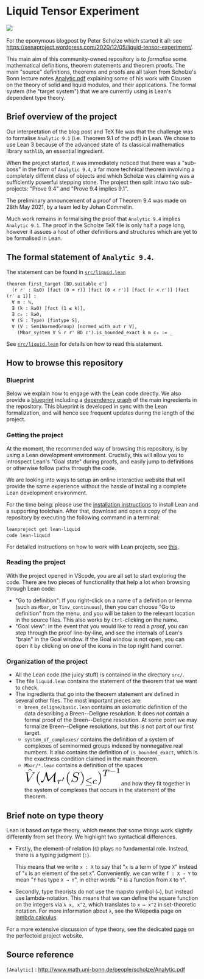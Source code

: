 # Liquid Tensor Experiment

![](https://github.com/leanprover-community/lean-liquid/workflows/continuous%20integration/badge.svg?branch=master)

For the eponymous blogpost by Peter Scholze which started it all: see https://xenaproject.wordpress.com/2020/12/05/liquid-tensor-experiment/.

This main aim of this community-owned repository is to *formalise* some mathematical definitions, theorem statements and theorem proofs. The main "source" definitions, theorems and proofs are all taken from Scholze's Bonn lecture notes [Analytic.pdf](https://www.math.uni-bonn.de/people/scholze/Analytic.pdf) explaining some of his work with Clausen on the theory of solid and liquid modules, and their applications. The formal system (the "target system") that we are currently using is Lean's dependent type theory.

## Brief overview of the project

Our interpretation of the blog post and TeX file was that the challenge was to formalise `Analytic 9.1` (i.e. Theorem 9.1 of the pdf) in Lean. We chose to use Lean 3 because of the advanced state of its classical mathematics library `mathlib`, an essential ingredient.

When the project started, it was immediately noticed that there was a "sub-boss" in the form of `Analytic 9.4`, a far more technical theorem involving a completely differnt class of objects and which Scholze was claiming was a sufficiently powerful stepping stone. The project then split intwo two sub-projects:
"Prove 9.4" and "Prove 9.4 implies 9.1".

The preliminary announcement of a proof of Theorem 9.4 was made on 28th May 2021, by a team led by Johan Commelin.

Much work remains in formalising the proof that `Analytic 9.4` implies `Analytic 9.1`. The proof in the Scholze TeX file is only half a page long, however it assues a host of other definitions and structures which are yet to be formalised in Lean.

## The formal statement of `Analytic 9.4`.

The statement can be found in [`src/liquid.lean`](https://github.com/leanprover-community/lean-liquid/blob/master/src/liquid.lean#L29)

```lean
theorem first_target [BD.suitable c']
  (r r' : ℝ≥0) [fact (0 < r)] [fact (0 < r')] [fact (r < r')] [fact (r' ≤ 1)] :
  ∀ m : ℕ,
  ∃ (k : ℝ≥0) [fact (1 ≤ k)],
  ∃ c₀ : ℝ≥0,
  ∀ (S : Type) [fintype S],
  ∀ (V : SemiNormedGroup) [normed_with_aut r V],​
    (Mbar_system V S r r' BD c').is_bounded_exact k m c₀ := _
```

See [`src/liquid.lean`](https://github.com/leanprover-community/lean-liquid/blob/master/src/liquid.lean#40)
for details on how to read this statement.

## How to browse this repository

### Blueprint

Below we explain how to engage with the Lean code directly.
We also provide a [blueprint](https://leanprover-community.github.io/liquid/)
including a [dependency graph](https://leanprover-community.github.io/liquid/dep_graph.html)
of the main ingredients in the repository.
This blueprint is developed in sync with the Lean formalization,
and will hence see frequent updates during the length of the project.

### Getting the project

At the moment, the recommended way of browsing this repository,
is by using a Lean development environment.
Crucially, this will allow you to introspect Lean's "Goal state" during proofs,
and easily jump to definitions or otherwise follow paths through the code.

We are looking into ways to setup an online interactive website
that will provide the same experience without the hassle of installing a complete
Lean development environment.

For the time being: please use the
[installation instructions](https://leanprover-community.github.io/get_started.html#regular-install)
to install Lean and a supporting toolchain.
After that, download and open a copy of the repository
by executing the following command in a terminal:
```
leanproject get lean-liquid
code lean-liquid
```
For detailed instructions on how to work with Lean projects,
see [this](https://leanprover-community.github.io/install/project.html).

### Reading the project

With the project opened in VScode,
you are all set to start exploring the code.
There are two pieces of functionality that help a lot when browsing through Lean code:

* "Go to definition": If you right-click on a name of a definition or lemma
  (such as `Mbar`, or `Tinv_continuous`), then you can choose "Go to definition" from the menu,
  and you will be taken to the relevant location in the source files.
  This also works by `Ctrl`-clicking on the name.
* "Goal view": in the event that you would like to read a *proof*,
  you can step through the proof line-by-line,
  and see the internals of Lean's "brain" in the Goal window.
  If the Goal window is not open,
  you can open it by clicking on one of the icons in the top right hand corner.

### Organization of the project

* All the Lean code (the juicy stuff) is contained in the directory `src/`.
* The file `liquid.lean` contains the statement of the theorem that we want to check.
* The ingredients that go into the theorem statement are defined in several other files.
  The most important pieces are:
  - `breen_deligne/basic.lean` contains an axiomatic definition
    of the data describing a Breen--Deligne resolution.
    It does *not* contain a formal proof of the Breen--Deligne resolution.
    At some point we may formalize Breen--Deligne resolutions,
    but this is not part of our first target.
  - `system_of_complexes/` contains the definition of a system of complexes
    of seminormed groups indexed by nonnegative real numbers.
    It also contains the definition of `is_bounded_exact`,
    which is the exactness condition claimed in the main theorem.
  - `Mbar/*.lean` contains a definition of the spaces ![](svg/VhatMbar.svg)
    and how they fit together in the system of complexes
    that occurs in the statement of the theorem.

## Brief note on type theory

Lean is based on type theory,
which means that some things work slightly differently from set theory.
We highlight two syntactical differences.

* Firstly, the element-of relation (`∈`) plays no fundamental role.
  Instead, there is a typing judgment (`:`).

  This means that we write `x : X` to say that "`x` is a term of type `X`"
  instead of "`x` is an element of the set `X`".
  Conveniently, we can write `f : X → Y` to mean "`f` has type `X → Y`",
  in other words "`f` is a function from `X` to `Y`".

* Secondly, type theorists do not use the mapsto symbol (`↦`),
  but instead use lambda-notation.
  This means that we can define the square function on the integers via
  `λ x, x^2`, which translates to `x ↦ x^2` in set-theoretic notation.
  For more information about `λ`, see the Wikipedia page on
  [lambda calculus](https://en.wikipedia.org/wiki/Lambda_calculus).

For a more extensive discussion of type theory,
see the dedicated
[page](https://leanprover-community.github.io/lean-perfectoid-spaces/type_theory.html)
on the perfectoid project website.

## Source reference

`[Analytic]` : http://www.math.uni-bonn.de/people/scholze/Analytic.pdf

[Analytic]: http://www.math.uni-bonn.de/people/scholze/Analytic.pdf
